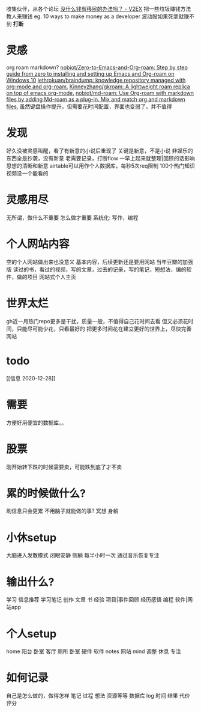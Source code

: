 收集伙伴，从各个论坛
	[没什么钱有移民的办法吗？ - V2EX](https://www.v2ex.com/t/739499)
把一些垃圾赚钱方法教人来赚钱 eg. 10 ways to make money as a developer
波动股如果死拿就赚不到
**打断**

# 灵感
org roam markdown?
	[nobiot/Zero-to-Emacs-and-Org-roam: Step by step guide from zero to installing and setting up Emacs and Org-roam on Windows 10](https://github.com/nobiot/Zero-to-Emacs-and-Org-roam)
	[jethrokuan/braindump: knowledge repository managed with org-mode and org-roam.](https://github.com/jethrokuan/braindump)
	[Kinneyzhang/gkroam: A lightweight roam replica on top of emacs org-mode.](https://github.com/Kinneyzhang/gkroam)
	[nobiot/md-roam: Use Org-roam with markdown files by adding Md-roam as a plug-in. Mix and match org and markdown files.](https://github.com/nobiot/md-roam)
虽然键盘操作提升，但需要花时间配置，界面也变弱了，并不值得
# 发现
好久没被灵感叫醒，看了有新意的小说后重现了
	关键是新意，不是小说
	非娱乐的东西全是抄袭，没有新意
老需要记录，打断flow
一早上起来就整理|回顾的话影响思想的清晰和新意
airtable可以用作个人数据库，每秒5次req限制
100个热门知识视频没一个能看的
# 灵感用尽
无所谓，做什么不重要
怎么做才重要
系统化: 写作，编程
# 个人网站内容
空的个人网站做出来也没意义
基本内容，后续更新还是要用网站
当年豆瓣的加强版
读过的书，看过的视频，写的文章，过去的记录，写的笔记，短想法，编的软件，做的项目
网站式个人主页
# 世界太烂
gh近一月热门repo更多是干扰，质量一般，不值得自己花时间去看
但又必须花时间，只能尽可能少花，只看最好的
把更多时间花在建立更好的世界上，尽快完善网站
# todo
[[信息 2020-12-28]]
# 需要
方便好用便宜的数据库。。
# 股票
刚开始转下跌的时候需要卖，可能跌到底了才不卖
# 累的时候做什么?
刷信息只会更累
不用脑子就能做的事?
冥想 身躺 
# 小休setup
大脑进入发散模式
闭眼安静
侧躺
每半小时一次
通过音乐恢复专注
# 输出什么?
学习 信息推荐 学习笔记
创作 文章 书
经验 项目|事件回顾 经历感悟
编程 软件|网站app
# 个人setup
home 阳台 卧室 客厅 厕所 
卧室
硬件
软件
notes 
网站
mind 调整 休息 专注
# 如何记录
自己是怎么做的，做得怎样
笔记 过程 想法 资源等等
数据库 log 时间 结果 代价 评分
